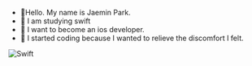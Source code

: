 - 🔭Hello. My name is Jaemin Park.
- 🌱 I am studying swift
- 👯 I want to become an ios developer.
- 🤔 I started coding because I wanted to relieve the discomfort I felt.

![Swift](https://img.shields.io/badge/swift-F54A2A?style=for-the-badge&logo=swift&logoColor=white)                                               
